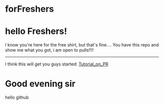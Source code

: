 # forFreshers
<h1>hello Freshers!</h1>
I know you're here for the free shirt, but that's fine....
You have this repo and show me what you got, i am open to pulls!!!!
<hr>
I think this will get you guys started:
<a href="https://medium.com/nybles/tutorial-making-your-first-pull-request-how-to-do-it-b57e7403baaa">Tutorial_on_PR</a>
<h1>Good evening sir</h1>
<p>hello github</p>

